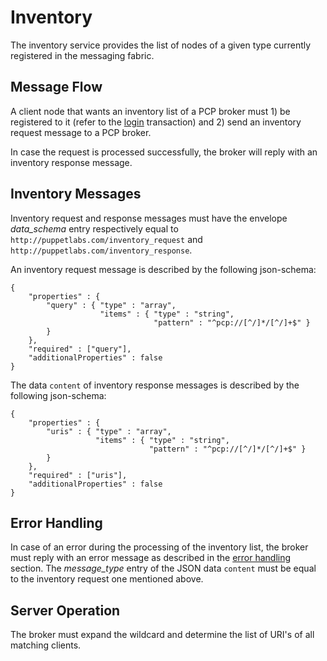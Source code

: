 Inventory
===

The inventory service provides the list of nodes of a given type currently
registered in the messaging fabric.

Message Flow
---

A client node that wants an inventory list of a PCP broker must 1) be
registered to it (refer to the [login][1] transaction) and 2) send an inventory
request message to a PCP broker.

In case the request is processed successfully, the broker will reply with an
inventory response message.

Inventory Messages
---

Inventory request and response messages must have the envelope *data_schema*
entry respectively equal to `http://puppetlabs.com/inventory_request` and
`http://puppetlabs.com/inventory_response`.

An inventory request message is described by the following json-schema:

```
{
    "properties" : {
        "query" : { "type" : "array",
                    "items" : { "type" : "string",
                                "pattern" : "^pcp://[^/]*/[^/]+$" }
        }
    },
    "required" : ["query"],
    "additionalProperties" : false
}
```

The data `content` of inventory response messages is described by the following
json-schema:

```
{
    "properties" : {
        "uris" : { "type" : "array",
                   "items" : { "type" : "string",
                               "pattern" : "^pcp://[^/]*/[^/]+$" }
        }
    },
    "required" : ["uris"],
    "additionalProperties" : false
}
```

Error Handling
---

In case of an error during the processing of the inventory list, the broker must
reply with an error message as described in the [error handling][2] section.
The *message_type* entry of the JSON data `content` must be equal to the
inventory request one mentioned above.

Server Operation
---

The broker must expand the wildcard and determine the list of URI's of all matching
clients.

[1]: registration.md
[2]: error_handling.md
